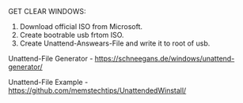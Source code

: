 
GET CLEAR WINDOWS:

1. Download official ISO from Microsoft.
2. Create bootrable usb frtom ISO.
3. Create Unattend-Answears-File and write it to root of usb.

Unattend-File Generator - https://schneegans.de/windows/unattend-generator/

Unattend-File Example - https://github.com/memstechtips/UnattendedWinstall/
